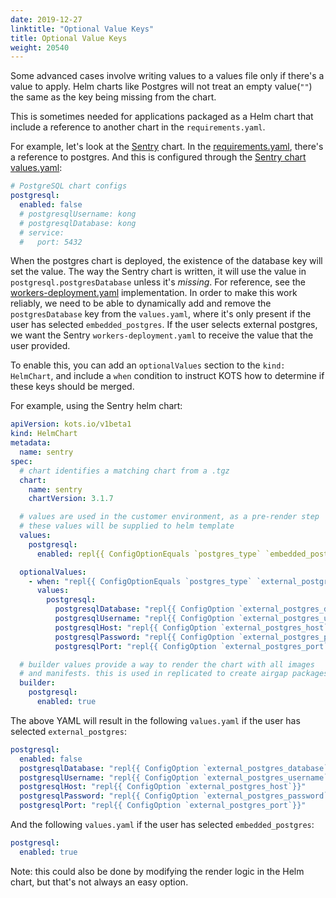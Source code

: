 ```yaml
---
date: 2019-12-27
linktitle: "Optional Value Keys"
title: Optional Value Keys
weight: 20540
---
```


Some advanced cases involve writing values to a values file only if there's a value to apply. Helm charts like Postgres will not treat an empty value(`""`) the same as the key being missing from the chart.

This is sometimes needed for applications packaged as a Helm chart that include a reference to another chart in the `requirements.yaml`.

For example, let's look at the [Sentry](https://github.com/helm/charts/tree/master/stable/sentry) chart. In the [requirements.yaml](https://github.com/helm/charts/blob/e64112e0913db99227926b49fa0ae59158c9c9d9/stable/sentry/requirements.yaml), there's a reference to postgres. And this is configured through the [Sentry chart values.yaml](https://github.com/helm/charts/blob/e64112e0913db99227926b49fa0ae59158c9c9d9/stable/sentry/values.yaml#L192):

```yaml
# PostgreSQL chart configs
postgresql:
  enabled: false
  # postgresqlUsername: kong
  # postgresqlDatabase: kong
  # service:
  #   port: 5432
```

When the postgres chart is deployed, the existence of the database key will set the value.  The way the Sentry chart is written, it will use the value in `postgresql.postgresDatabase` unless it's *missing*. For reference, see the [workers-deployment.yaml](https://github.com/helm/charts/blob/e64112e0913db99227926b49fa0ae59158c9c9d9/stable/sentry/templates/workers-deployment.yaml#L80) implementation. In order to make this work reliably, we need to be able to dynamically add and remove the `postgresDatabase` key from the `values.yaml`, where it's only present if the user has selected `embedded_postgres`. If the user selects external postgres, we want the Sentry `workers-deployment.yaml` to receive the value that the user provided.

To enable this, you can add an `optionalValues` section to the `kind: HelmChart`, and include a `when` condition to instruct KOTS how to determine if these keys should be merged.

For example, using the Sentry helm chart:

```yaml
apiVersion: kots.io/v1beta1
kind: HelmChart
metadata:
  name: sentry
spec:
  # chart identifies a matching chart from a .tgz
  chart:
    name: sentry
    chartVersion: 3.1.7

  # values are used in the customer environment, as a pre-render step
  # these values will be supplied to helm template
  values:
    postgresql:
      enabled: repl{{ ConfigOptionEquals `postgres_type` `embedded_postgres`}}

  optionalValues:
    - when: "repl{{ ConfigOptionEquals `postgres_type` `external_postgres`}}"
      values:
        postgresql:
          postgresqlDatabase: "repl{{ ConfigOption `external_postgres_database`}}"
          postgresqlUsername: "repl{{ ConfigOption `external_postgres_username`}}"
          postgresqlHost: "repl{{ ConfigOption `external_postgres_host`}}"
          postgresqlPassword: "repl{{ ConfigOption `external_postgres_password`}}"
          postgresqlPort: "repl{{ ConfigOption `external_postgres_port`}}"

  # builder values provide a way to render the chart with all images
  # and manifests. this is used in replicated to create airgap packages
  builder:
    postgresql:
      enabled: true
```

The above YAML will result in the following `values.yaml` if the user has selected `external_postgres`:

```yaml
postgresql:
  enabled: false
  postgresqlDatabase: "repl{{ ConfigOption `external_postgres_database`}}"
  postgresqlUsername: "repl{{ ConfigOption `external_postgres_username`}}"
  postgresqlHost: "repl{{ ConfigOption `external_postgres_host`}}"
  postgresqlPassword: "repl{{ ConfigOption `external_postgres_password`}}"
  postgresqlPort: "repl{{ ConfigOption `external_postgres_port`}}"
```

And the following `values.yaml` if the user has selected `embedded_postgres`:

```yaml
postgresql:
  enabled: true
```

Note: this could also be done by modifying the render logic in the Helm chart, but that's not always an easy option.
